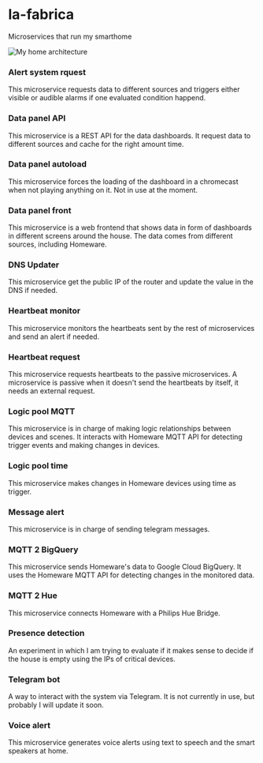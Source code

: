# la-fabrica
Microservices that run my smarthome

![My home architecture](https://github.com/kikeelectronico/la-fabrica/raw/main/resources/Arquitectura.jpg)

### Alert system rquest

This microservice requests data to different sources and triggers either visible or audible alarms if one evaluated condition happend.

### Data panel API

This microservice is a REST API for the data dashboards. It request data to different sources and cache for the right amount time.

### Data panel autoload

This microservice forces the loading of the dashboard in a chromecast when not playing anything on it. Not in use at the moment.

### Data panel front

This microservice is a web frontend that shows data in form of dashboards in different screens around the house. The data comes from different sources, including Homeware.

### DNS Updater

This microservice get the public IP of the router and update the value in the DNS if needed.

### Heartbeat monitor

This microservice monitors the heartbeats sent by the rest of microservices and send an alert if needed.

### Heartbeat request

This microservice requests heartbeats to the passive microservices. A microservice is passive when it doesn't send the heartbeats by itself, it needs an external request.

### Logic pool MQTT

This microservice is in charge of making logic relationships between devices and scenes. It interacts with Homeware MQTT API for detecting trigger events and making changes in devices.

### Logic pool time

This microservice makes changes in Homeware devices using time as trigger.

### Message alert

This microservice is in charge of sending telegram messages.

### MQTT 2 BigQuery

This microservice sends Homeware's data to Google Cloud BigQuery. It uses the Homeware MQTT API for detecting changes in the monitored data.

### MQTT 2 Hue

This microservice connects Homeware with a Philips Hue Bridge.

### Presence detection

An experiment in which I am trying to evaluate if it makes sense to decide if the house is empty using the IPs of critical devices.

### Telegram bot

A way to interact with the system via Telegram. It is not currently in use, but probably I will update it soon.

### Voice alert

This microservice generates voice alerts using text to speech and the smart speakers at home.